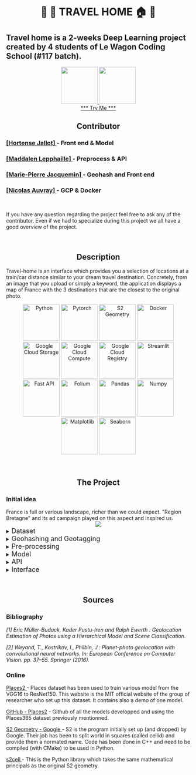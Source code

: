 <h1 style="text-align:center;"> 🚂 🏡 TRAVEL HOME 🏠 🚌 </h1>

## Travel home is a 2-weeks Deep Learning project created by 4 students of Le Wagon Coding School (#117 batch).

<center>
<a href="https://www.youtube.com/watch?v=uXlWTxWLvlQ&ab_channel=LeWagon"> <img src="https://upload.wikimedia.org/wikipedia/commons/thumb/4/4f/YouTube_social_white_squircle.svg/2048px-YouTube_social_white_squircle.svg.png" width="100">
<a href="https://www.canva.com/design/DAFdKvY47Do/7HgkmPZFtftbXNEL98ltng/edit?utm_content=DAFdKvY47Do&utm_campaign=designshare&utm_medium=link2&utm_source=sharebutton"> <img src="https://medinsoft.com/wp-content/uploads/2020/01/lewagonlogocercle-1024x1024.png" width="100"></a>
</center>
<center>
<a href="https://nauvray-travel--travel-home-apptest-app-hortenseapp-test-45ia1q.streamlit.app/"> *** Try Me *** </a>
</center>

<h2 style="text-align: center;">Contributor</h2>

  ### <a href="https://github.com/hortense-jallot"> [Hortense Jallot] </a> - Front end & Model
  ### <a href="https://github.com/mle64"> [Maddalen Lepphaille] </a> - Preprocess & API
  ### <a href="https://github.com/Marie-Pierre74"> [Marie-Pierre Jacquemin] </a> - Geohash and Front end
  ### <a href="https://github.com/nauvray"> [Nicolas Auvray] </a> - GCP & Docker

&nbsp;

If you have any question regarding the project feel free to ask any of the contributor. Even if we had to specialize during this project we all have a good overview of the project.

&nbsp;

<h2 style="text-align: center;">Description</h2>

  Travel-home is an interface which provides you a selection of locations at a train/car distance similar to your dream travel destination.
  Concretely, from an image that you upload or simply a keyword, the application displays a map of France with the 3 destinations that are the closest to the original photo.

<center>
<img src=https://upload.wikimedia.org/wikipedia/commons/thumb/c/c3/Python-logo-notext.svg/1869px-Python-logo-notext.svg.png alt="Python" height="100">
<img src=https://upload.wikimedia.org/wikipedia/commons/thumb/1/10/PyTorch_logo_icon.svg/640px-PyTorch_logo_icon.svg.png alt="Pytorch" height="100">
<img src=https://docs.s2cell.aliddell.com/en/stable/_static/logo.min.svg alt="S2 Geometry" height="100">
<img src=https://www.docker.com/wp-content/uploads/2022/03/vertical-logo-monochromatic.png alt="Docker" height="100">
<img src=https://miro.medium.com/v2/resize:fit:256/1*CHzvR53_W9FR2s1BQW9Bqg.png alt="Google Cloud Storage" height="100">
<img src=https://cloudacademy.com/wp-content/uploads/2014/04/ComputeEngine_512px-300x300.png alt="Google Cloud Compute" height="100">
<img src=https://carlossanchez.files.wordpress.com/2019/06/21046548.png alt="Google Cloud Registry" height="100">
<img src=https://res.cloudinary.com/crunchbase-production/image/upload/c_lpad,f_auto,q_auto:eco,dpr_1/z3ahdkytzwi1jxlpazje alt="Streamlit" height="100">
<img src=https://cdn.worldvectorlogo.com/logos/fastapi.svg alt="Fast API" height="100">
<img src=https://tarun-kamboj.github.io/images/tools/folium.png alt="Folium" height="100">
<img src=https://numfocus.org/wp-content/uploads/2016/07/pandas-logo-300.png alt="Pandas" height="100">
<img src=https://seeklogo.com/images/N/numpy-logo-479C24EC79-seeklogo.com.png alt="Numpy" height="100">
<img src=https://upload.wikimedia.org/wikipedia/commons/thumb/0/01/Created_with_Matplotlib-logo.svg/1024px-Created_with_Matplotlib-logo.svg.png alt="Matplotlib" height="100">
<img src=https://seaborn.pydata.org/_images/logo-tall-lightbg.svg alt="Seaborn" height="100">

</center>

&nbsp;

<h2 style="text-align: center;">The Project</h2>

<h3>Initial idea</h3>
France is full or various landscape, richer than we could expect. "Region Bretagne" and its ad campaign played on this aspect and inspired us.
<center>
<img src=https://www.tourisme-rennes.com/uploads/2020/06/Caraibzh-Bretagne.jpg >
</center>

<details>
<summary><font size="+1">Dataset</font></summary>
4.2 millions pictures geotagged around the world and 660K geotagged around France (~130Go of data). All pictures are gathered in a zipfile containing 142 msgpack folder with each picture and its metadata.

>&rarr;<ins>**Output**</ins>  is 142 csv file of each pictures taken close to France with :
  >- name
  >- latitude
  >- longitude
  >- data (the picture) in hex
<center>
<a href="https://www.kaggle.com/datasets/habedi/large-dataset-of-geotagged-images"> <img src="https://upload.wikimedia.org/wikipedia/commons/7/7c/Kaggle_logo.png" height=100> </a>
</center>
</details>

<details>
<summary><font size="+1">Geohashing and Geotagging</font></summary> Segmentation of France into 1070 squares of around 300 pictures. The goal is to associate each photo to their corresponding square.

  >&rarr; <ins>**Output**</ins> is the addition of a column in the 142 csv with the square name corresponding to the lattitude and longitude where the picture has been taken.
</details>

<details>
<summary><font size="+1">Pre-processing</font></summary>Using the original ResNet18 to remove pictures not showing any relevant scene attribute. Then all pictures contained in a square will be gathered in a folder.

  >&rarr; <ins>**Output**</ins> are all the pictures showing landscape attributes. They are all splitted in a folder of the name of their corresponding square.
</details>

<details>
<summary><font size="+1">Model</font></summary>We used the model Resnet18 pre-trained on the dataset Places365, and adaptated it to our usecase. To summarize we trained our model not to predict labels but cellid (with similar scene attributes) as the inpute picture.

  >&rarr; <ins>**Output**</ins> are 3 locations (squares) with similar scene attributes as the input picture
</details>

<details>
<summary><font size="+1">API</font></summary> We implemented an api which returns the prediction of the model : <a href="https://travel-home-mzfiw6j4fa-ew.a.run.app/docs#"> API Link </a>

  >&rarr; <ins>**Output**</ins> is an online API returning the 3 most similar squares.
</details>

<details>
<summary><font size="+1">Interface</font></summary> We deployed an interface on Streamlit : <a href="https://nauvray-travel--travel-home-apptest-app-hortenseapp-test-45ia1q.streamlit.app/"> Website here</a>

  >&rarr; <ins>**Output**</ins> is an online interface with as input : a search engine and an area for uploading picture. As output it shows the location of the 3 prefered squares and some similar picture it contains.
</details>

&nbsp;

<h2 style="text-align: center;">Sources</h2>

<h3>Bibliography</h3>

<em>[1] Eric Müller-Budack, Kader Pustu-Iren and Ralph Ewerth : Geolocation Estimation of Photos using a Hierarchical Model and Scene Classification.</em>

<em>[2] Weyand, T., Kostrikov, I., Philbin, J.: Planet-photo geolocation with convolutional neural networks. In: European Conference on Computer Vision. pp. 37–55. Springer (2016).</em>

<h3>Online</h3>

<a href="http://places2.csail.mit.edu/"> Places2 </a> - Places dataset has been used to train various model from the VGG16 to ResNet150. This website is the MIT official website of the group of researcher who set up this dataset. It contains also a demo of one model.

<a href="https://github.com/CSAILVision/places365"> GitHub - Places2</a> - Github of all the models developped and using the Places365 dataset previously mentionned.

<a href="https://s2geometry.io/"> S2 Geometry - Google </a> - S2 is the program initially set up (and dropped) by Google. Their job has been to split world in squares (called cellid) and provide them a normated name. Code has been done in C++ and need to be compiled (with CMake) to be used in Python.

<a href="https://docs.s2cell.aliddell.com/en/stable/"> s2cell </a> - This is the Python library which takes the same mathematical principals as the original S2 geometry.
